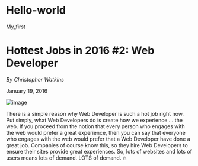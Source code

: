 # Hello-world
My_first
<!DOCTYPE html>
<html lang="en">
<head>
  <meta charset="UTF-8">
  <title>Web Dev Blog Post</title>
</head>
<body>
  <!-- This is adapted from: http://blog.udacity.com/2016/01/hottest-jobs-in-2016-2-web-developer.html -->
  <!-- Format the text below! -->
  <h1><strong>Hottest Jobs in 2016 #2: Web Developer</strong></h1>

  <em>By Christopher Watkins</em>

  <p>January 19, 2016</p>

  <img src="http://i1.wp.com/blog.udacity.com/wp-content/uploads/2016/01/Slack-for-iOS-Upload.jpg?zoom=2&amp;resize=320%2C168" alt="image"></img>


 <p>There is a simple reason why Web Developer is such a hot job right now. Put simply, what Web Developers do is create how we experience … the web. If you proceed from the notion that every person who engages with the web would prefer a great experience, then you can say that everyone who engages with the web would prefer that a Web Developer have done a great job. Companies of course know this, so they hire Web Developers to ensure their sites provide great experiences. So, lots of websites and lots of users means lots of demand. LOTS of demand. 🔥</p>
</body>
</html>
